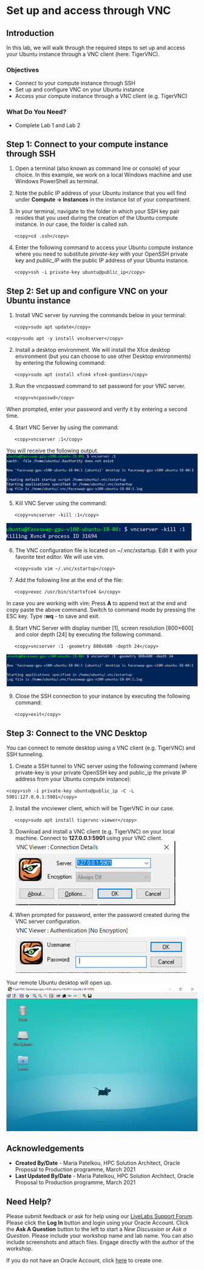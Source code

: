 # Set up and access through VNC

## Introduction

In this lab, we will walk through the required steps to set up and access your Ubuntu instance through a VNC client (here: TigerVNC).

### Objectives

- Connect to your compute instance through SSH
- Set up and configure VNC on your Ubuntu instance
- Access your compute instance through a VNC client (e.g. TigerVNC)

### What Do You Need?

- Complete Lab 1 and Lab 2

## **Step 1:** Connect to your compute instance through SSH

1. Open a terminal (also known as command line or console) of your choice. In this example, we work on a local Windows machine and use Windows PowerShell as terminal.

2. Note the public IP address of your Ubuntu instance that you will find under **Compute -> Instances** in the instance list of your compartment.

3. In your terminal, navigate to the folder in which your SSH key pair resides that you used during the creation of the Ubuntu compute instance. In our case, the folder is called _ssh_.

```
   <copy>cd .ssh</copy>
```

4. Enter the following command to access your Ubuntu compute instance where you need to substitute _private-key_ with your OpenSSH private key and _public_IP_ with the public IP address of your Ubuntu instance.

```
   <copy>ssh -i private-key ubuntu@public_ip</copy>
```

## **Step 2:** Set up and configure VNC on your Ubuntu instance

1. Install VNC server by running the commands below in your terminal:

```
   <copy>sudo apt update</copy>
```

```
<copy>sudo apt -y install vnc4server</copy>
```

2. Install a desktop environment. We will install the Xfce desktop environment (but you can choose to use other Desktop environments) by entering the following command:

```
   <copy>sudo apt install xfce4 xfce4-goodies</copy>
```

3. Run the vncpasswd command to set password for your VNC server.

```
   <copy>vncpasswd</copy>
```

When prompted, enter your password and verify it by entering a second time.

4. Start VNC Server by using the command:

```
   <copy>vncserver :1</copy>
```

You will receive the following output.
![](images/vncserver.PNG " ")

5. Kill VNC Server using the command:

```
   <copy>vncserver -kill :1</copy>
```

![](images/vnc-kill.PNG " ")

6. The VNC configuration file is located on ~/.vnc/xstartup. Edit it with your favorite text editor. We will use vim.

```
   <copy>sudo vim ~/.vnc/xstartup</copy>
```

7. Add the following line at the end of the file:

```
   <copy>exec /usr/bin/startxfce4 &</copy>
```

In case you are working with vim:
Press **A** to append text at the end and copy paste the above command.
Switch to command mode by pressing the ESC key.
Type **:wq** - to save and exit.

8. Start VNC Server with display number [1], screen resolution [800×600] and color depth [24] by executing the following command.

```
   <copy>vncserver :1 -geometry 800x600 -depth 24</copy>
```

![](images/startvncserver.PNG " ")

9. Close the SSH connection to your instance by executing the following command:

```
   <copy>exit</copy>
```

## **Step 3:** Connect to the VNC Desktop

You can connect to remote desktop using a VNC client (e.g. TigerVNC) and SSH tunneling.

1.  Create a SSH tunnel to VNC server using the following command (where private-key is your private OpenSSH key and public_ip the private IP address from your Ubuntu compute instance):

```
<copy>ssh -i private-key ubuntu@public_ip -C -L 5901:127.0.0.1:5901</copy>
```

2. Install the vncviewer client, which will be TigerVNC in our case.

```
   <copy>sudo apt install tigervnc-viewer</copy>
```

3. Download and install a VNC client (e.g. TigerVNC) on your local machine. Connect to **127.0.0.1:5901** using your VNC client.
   ![](images/tigervnc.PNG " ")

4. When prompted for password, enter the password created during the VNC server configuration.
   ![](images/tigervncpwd.PNG " ")

Your remote Ubuntu desktop will open up.
![](images/vncdesktop.PNG " ")

## **Acknowledgements**

- **Created By/Date** - Maria Patelkou, HPC Solution Architect, Oracle Proposal to Production programme, March 2021
- **Last Updated By/Date** - Maria Patelkou, HPC Solution Architect, Oracle Proposal to Production programme, March 2021

## Need Help?

Please submit feedback or ask for help using our [LiveLabs Support Forum](https://community.oracle.com/tech/developers/categories/livelabsdiscussions). Please click the **Log In** button and login using your Oracle Account. Click the **Ask A Question** button to the left to start a _New Discussion_ or _Ask a Question_. Please include your workshop name and lab name. You can also include screenshots and attach files. Engage directly with the author of the workshop.

If you do not have an Oracle Account, click [here](https://profile.oracle.com/myprofile/account/create-account.jspx) to create one.

```

```

```

```
